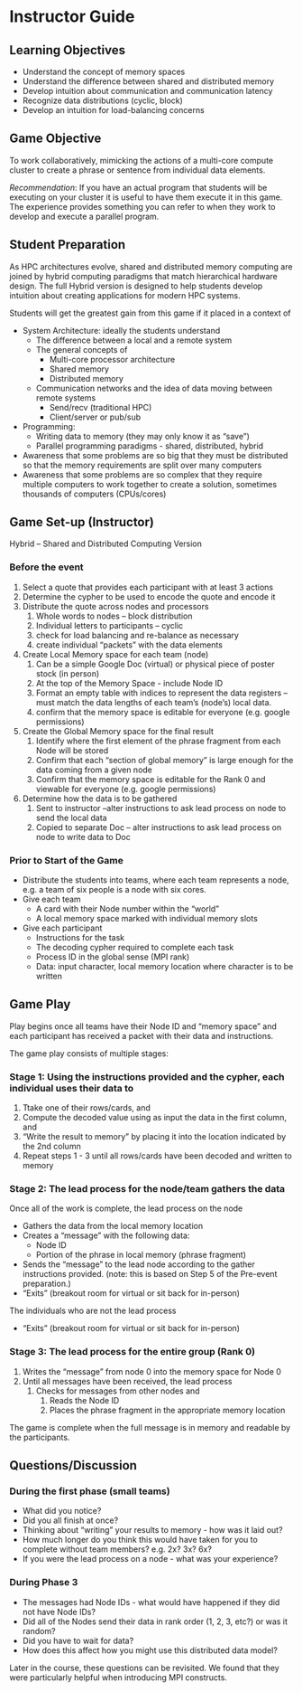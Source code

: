 # Instructor Guide

## Learning Objectives

- Understand the concept of memory spaces
- Understand the difference between shared and distributed memory
- Develop intuition about communication and communication latency
- Recognize data distributions (cyclic, block)
- Develop an intuition for load-balancing concerns

## Game Objective

To work collaboratively, mimicking the actions of a multi-core compute cluster to create a phrase or sentence from individual data elements.

*Recommendation*:  If you have an actual program that students will be executing on your cluster it is useful to have them execute it in this game.  The experience provides something you can refer to when they work to develop and execute a parallel program.

## Student Preparation

As HPC architectures evolve, shared and distributed memory computing are joined by hybrid computing paradigms that match hierarchical hardware design.   The full Hybrid version is designed to help students develop intuition about creating applications for modern HPC systems.  

Students will get the greatest gain from this game if it placed in a context of

- System Architecture: ideally the students understand
  - The difference between a local and a remote system
  - The general concepts of
    - Multi-core processor architecture
    - Shared memory
    - Distributed memory
  - Communication networks and the idea of data moving between remote systems
    - Send/recv (traditional HPC)
    - Client/server or pub/sub
- Programming:
  - Writing data to memory (they may only know it as “save”)
  - Parallel programming paradigms - shared, distributed, hybrid
- Awareness that some problems are so big that they must be distributed so that the memory requirements are split over many computers  
- Awareness that some problems are so complex that they require multiple computers to work together to create a solution, sometimes thousands of computers (CPUs/cores)

## Game Set-up (Instructor)

Hybrid – Shared and Distributed Computing Version

### Before the event

1. Select a quote that provides each participant with at least 3 actions
2. Determine the cypher to be used to encode the quote and encode it
3. Distribute the quote across nodes and processors
   1. Whole words to nodes – block distribution
   2. Individual letters to participants – cyclic
   3. check for load balancing and re-balance as necessary
   4. create individual “packets” with the data elements
4. Create Local Memory space for each team (node)
   1. Can be a simple Google Doc (virtual) or physical piece of poster stock (in person)
   1. At the top of the Memory Space - include Node ID
   1. Format an empty table with indices to represent the data registers – must match the data lengths of each team’s (node’s) local data. 
   1. confirm that the memory space is editable for everyone (e.g. google permissions)
5. Create the Global Memory space for the final result
   1. Identify where the first element of the phrase fragment from each Node will be stored
   1. Confirm that each “section of global memory” is large enough for the data coming from a given node
   1. Confirm that the memory space is editable for the Rank 0 and viewable for everyone (e.g. google permissions)
6. Determine how the data is to be gathered
   1. Sent to instructor –alter instructions to ask lead process on node to send the local data
   1. Copied to separate Doc – alter instructions to ask lead process on node to write data to Doc

### Prior to Start of the Game

- Distribute the students into teams, where each team represents a node, e.g. a team of six people is a node with six cores.
- Give each team
  - A card with their Node number within the “world”
  - A local memory space marked with individual memory slots
- Give each participant
  - Instructions for the task
  - The decoding cypher required to complete each task
  - Process ID in the global sense (MPI rank)
  - Data: input character, local memory location where character is to be written

## Game Play

Play begins once all teams have their Node ID and “memory space”  and each participant has received a packet with their data and instructions.

The game play consists of multiple stages:

### Stage 1: Using the instructions provided and the cypher, each individual uses their data to

1. Ttake one of their rows/cards, and
1. Compute the decoded value using as input the data in the first column, and
1. “Write the result to memory” by placing it into the location indicated by the 2nd column
1. Repeat steps 1 - 3 until all rows/cards have been decoded and written to memory

### Stage 2:  The lead process for the node/team gathers the data

Once all of the work is complete, the lead process on the node

- Gathers the data from the local memory location
- Creates a “message” with the following data:
  - Node ID
  - Portion of the phrase in local memory (phrase fragment)
- Sends the “message” to the lead node according to the gather instructions provided. (note: this is based on Step 5 of the Pre-event preparation.)
- “Exits” (breakout room for virtual or sit back for in-person)

The individuals who are not the lead process

- “Exits” (breakout room for virtual or sit back for in-person)

### Stage 3: The lead process for the entire group (Rank 0)

1. Writes the “message” from node 0 into the memory space for Node 0
1. Until all messages have been received, the lead process
   1. Checks for messages from other nodes and
      1. Reads the Node ID
      2. Places the phrase fragment in the appropriate memory location

The game is complete when the full message is in memory and readable by the participants.

## Questions/Discussion

### During the first phase (small teams)

- What did you notice?
- Did you all finish at once?
- Thinking about “writing” your results to memory - how was it laid out?
- How much longer do you think this would have taken for you to complete without team members?  e.g. 2x? 3x? 6x?
- If you were the lead process on a node - what was your experience?

### During Phase 3

- The messages had Node IDs - what would have happened if they did not have Node IDs?
- Did all of the Nodes send their data in rank order (1, 2, 3, etc?) or was it random?
- Did you have to wait for data?
- How does this affect how you might use this distributed data model?

Later in the course, these questions can be revisited.  We found that they were particularly helpful when introducing MPI constructs.

